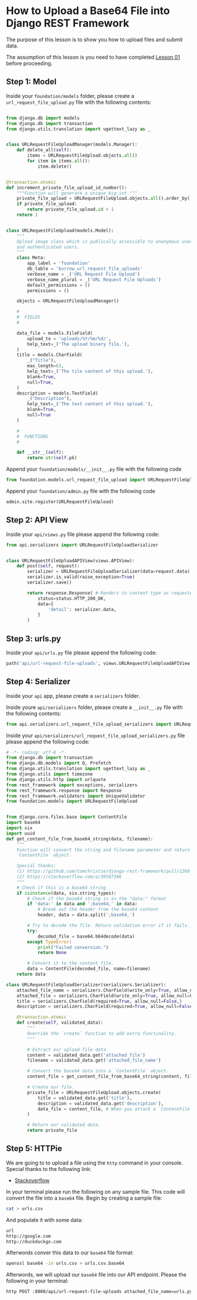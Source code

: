# How to Upload a Base64 File into Django REST Framework

The purpose of this lesson is to show you how to upload files and submit data.

The assumption of this lesson is you need to have completed [Lesson 01](https://github.com/bci-innovation-labs/drf-tutorials-bartmika/blob/master/Lesson_01.md) before proceeding.

## Step 1: Model

Inside your ``foundation/models`` folder, please create a ``url_request_file_upload.py`` file with the following contents:

```python

from django.db import models
from django.db import transaction
from django.utils.translation import ugettext_lazy as _


class URLRequestFileUploadManager(models.Manager):
    def delete_all(self):
        items = URLRequestFileUpload.objects.all()
        for item in items.all():
            item.delete()


@transaction.atomic
def increment_private_file_upload_id_number():
    """Function will generate a unique big-int."""
    private_file_upload = URLRequestFileUpload.objects.all().order_by('id').last();
    if private_file_upload:
        return private_file_upload.id + 1
    return 1


class URLRequestFileUpload(models.Model):
    """
    Upload image class which is publically accessible to anonymous users
    and authenticated users.
    """
    class Meta:
        app_label = 'foundation'
        db_table = 'burrow_url_request_file_uploads'
        verbose_name = _('URL Request File Upload')
        verbose_name_plural = _('URL Request File Uploads')
        default_permissions = ()
        permissions = ()

    objects = URLRequestFileUploadManager()

    #
    #  FIELDS
    #

    data_file = models.FileField(
        upload_to = 'uploads/%Y/%m/%d/',
        help_text=_('The upload binary file.'),
    )
    title = models.CharField(
        _("Title"),
        max_length=63,
        help_text=_('The tile content of this upload.'),
        blank=True,
        null=True,
    )
    description = models.TextField(
        _("Description"),
        help_text=_('The text content of this upload.'),
        blank=True,
        null=True
    )

    #
    #  FUNCTIONS
    #

    def __str__(self):
        return str(self.pk)
```

Append your ``foundation/models/__init__.py`` file with the following code

```python
from foundation.models.url_request_file_upload import URLRequestFileUpload
```

Append your ``foundation/admin.py`` file with the following code

```python
admin.site.register(URLRequestFileUpload)
```


## Step 2: API View

Inside your ``api/views.py`` file please append the following code:

```python
from api.serializers import URLRequestFileUploadSerializer


class URLRequestFileUploadAPIView(views.APIView):
    def post(self, request):
        serializer = URLRequestFileUploadSerializer(data=request.data)
        serializer.is_valid(raise_exception=True)
        serializer.save()

        return response.Response( # Renders to content type as requested by the client.
            status=status.HTTP_200_OK,
            data={
                'detail': serializer.data,
            }
        )
```


## Step 3: urls.py

Inside your ``api/urls.py`` file please append the following code:

```python
path('api/url-request-file-uploads', views.URLRequestFileUploadAPIView.as_view()),
```


## Step 4: Serializer

Inside your ``api`` app, please create a ``serializers`` folder.

Inside youre ``api/serializers`` folder, please create a ``__init__.py`` file with the following contents:

```python
from api.serializers.url_request_file_upload_serializers import URLRequestFileUploadSerializer
```

Inside your ``api/serializers/url_request_file_upload_serializers.py`` file please append the following code:

```python
# -*- coding: utf-8 -*-
from django.db import transaction
from django.db.models import Q, Prefetch
from django.utils.translation import ugettext_lazy as _
from django.utils import timezone
from django.utils.http import urlquote
from rest_framework import exceptions, serializers
from rest_framework.response import Response
from rest_framework.validators import UniqueValidator
from foundation.models import URLRequestFileUpload


from django.core.files.base import ContentFile
import base64
import six
import uuid
def get_content_file_from_base64_string(data, filename):
    """
    Function will convert the string and filename parameter and return a
    `ContentFile` object.

    Special thanks:
    (1) https://github.com/tomchristie/django-rest-framework/pull/1268
    (2) https://stackoverflow.com/a/39587386
    """
    # Check if this is a base64 string
    if isinstance(data, six.string_types):
        # Check if the base64 string is in the "data:" format
        if 'data:' in data and ';base64,' in data:
            # Break out the header from the base64 content
            header, data = data.split(';base64,')

        # Try to decode the file. Return validation error if it fails.
        try:
            decoded_file = base64.b64decode(data)
        except TypeError:
            print("Failed conversion.")
            return None

        # Convert it to the content file.
        data = ContentFile(decoded_file, name=filename)
    return data

class URLRequestFileUploadSerializer(serializers.Serializer):
    attached_file_name = serializers.CharField(write_only=True, allow_null=False,)
    attached_file = serializers.CharField(write_only=True, allow_null=False,)
    title = serializers.CharField(required=True, allow_null=False,)
    description = serializers.CharField(required=True, allow_null=False,)

    @transaction.atomic
    def create(self, validated_data):
        """
        Override the `create` function to add extra functinality.
        """

        # Extract our upload file data
        content = validated_data.get('attached_file')
        filename = validated_data.get('attached_file_name')

        # Convert the base64 data into a `ContentFile` object.
        content_file = get_content_file_from_base64_string(content, filename)

        # Create our file.
        private_file = URLRequestFileUpload.objects.create(
            title = validated_data.get('title'),
            description = validated_data.get('description'),
            data_file = content_file, # When you attack a `ContentFile`, Django handles all file uploading.
        )

        # Return our validated data.
        return private_file
```

## Step 5: HTTPie

We are going to to upload a file using the ``http`` command in your console. Special thanks to the following link:

* [Stackoverflow](https://stackoverflow.com/a/52412141)

In your terminal please run the following on any sample file. This code will convert the file into a `base64` file. Begin by creating a sample file:

```bash
cat > urls.csv
```

And populate it with some data:

```bash
url
http://google.com
http://duckduckgo.com
```

Afterwords conver this data to our ``base64`` file format:

```bash
openssl base64 -in urls.csv > urls.csv.base64
```

Afterwords, we will upload our ``base64`` file into our API endpoint. Please the following in your terminal:

```bash
http POST :8000/api/url-request-file-uploads attached_file_name=urls.py attached_file=@urls.csv.base64 title="My Tech Blogs" description="The tech blogs I want to have a record of."
```
